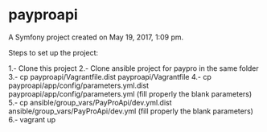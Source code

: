 payproapi
=========

A Symfony project created on May 19, 2017, 1:09 pm.

Steps to set up the project:



1.- Clone this project
2.- Clone ansible project for paypro in the same folder
3.- cp payproapi/Vagrantfile.dist payproapi/Vagrantfile
4.- cp payproapi/app/config/parameters.yml.dist payproapi/app/config/parameters.yml (fill properly the blank parameters)
5.- cp ansible/group_vars/PayProApi/dev.yml.dist ansible/group_vars/PayProApi/dev.yml (fill properly the blank parameters)
6.- vagrant up
